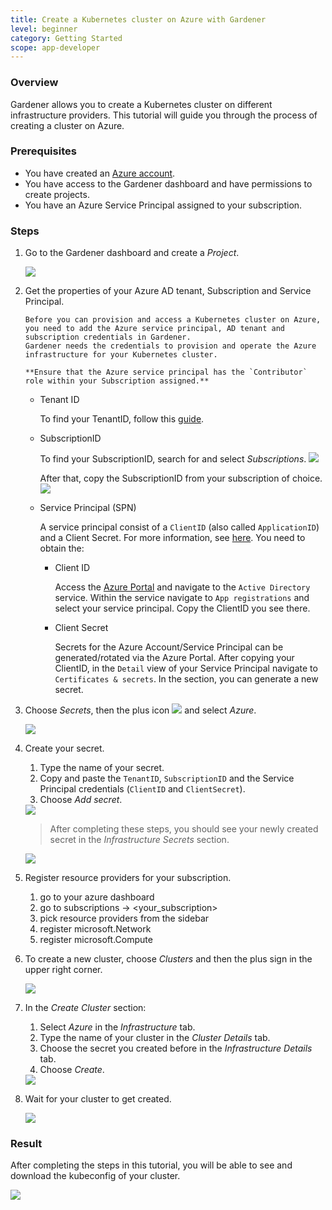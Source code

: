 ```yaml
---
title: Create a Kubernetes cluster on Azure with Gardener
level: beginner
category: Getting Started
scope: app-developer
---
```


### Overview

Gardener allows you to create a Kubernetes cluster on different infrastructure providers. This tutorial will guide you through the process of creating a cluster on Azure.

### Prerequisites

- You have created an [Azure account](https://azure.microsoft.com/en-us/).
- You have access to the Gardener dashboard and have permissions to create projects.
- You have an Azure Service Principal assigned to your subscription.

### Steps

1. Go to the Gardener dashboard and create a *Project*.

    <img src="images/new-gardener-project.png">


1. Get the properties of your Azure AD tenant, Subscription and Service Principal.
    ```
    Before you can provision and access a Kubernetes cluster on Azure, you need to add the Azure service principal, AD tenant and subscription credentials in Gardener. 
    Gardener needs the credentials to provision and operate the Azure infrastructure for your Kubernetes cluster.

    **Ensure that the Azure service principal has the `Contributor` role within your Subscription assigned.**
    ```


    - Tenant ID

        To find your TenantID, follow this [guide](https://docs.microsoft.com/en-us/azure/active-directory/fundamentals/active-directory-how-to-find-tenant).

    - SubscriptionID

        To find your SubscriptionID, search for and select *Subscriptions*.
        <img src="images/azure-select-subscription.png">

        After that, copy the SubscriptionID from your subscription of choice.
        <img src="images/azure-choose-subscription.png">

    - Service Principal (SPN)

        A service principal consist of a `ClientID` (also called `ApplicationID`) and a Client Secret. For more information, see [here](https://docs.microsoft.com/en-us/azure/active-directory/develop/app-objects-and-service-principals). You need to obtain the:
        - Client ID 

            Access the [Azure Portal](https://portal.azure.com) and navigate to the `Active Directory` service.
            Within the service navigate to `App registrations` and select your service principal. Copy the ClientID you see there.


        - Client Secret

            Secrets for the Azure Account/Service Principal can be generated/rotated via the Azure Portal.
            After copying your ClientID, in the `Detail` view of your Service Principal navigate to `Certificates & secrets`. In the section, you can generate a new secret.

1. Choose *Secrets*, then the plus icon <img src="images/plus-icon.png"> and select *Azure*.

    <img src="images/create-secret-azure.png">

1. Create your secret.

    1. Type the name of your secret.
    1. Copy and paste the `TenantID`, `SubscriptionID` and the Service Principal credentials (`ClientID` and `ClientSecret`).
    3. Choose *Add secret*.
    <img src="images/add-azure-secret.png">

    >After completing these steps, you should see your newly created secret in the *Infrastructure Secrets* section.

    <img src="images/secret-stored.png">
    
1. Register resource providers for your subscription.
    1. go to your azure dashboard
    1. go to subscriptions -> <your_subscription>
    1. pick resource providers from the sidebar
      1. register microsoft.Network
      1. register microsoft.Compute

1. To create a new cluster, choose *Clusters* and then the plus sign in the upper right corner.

    <img src="images/new-cluster.png">

1. In the *Create Cluster* section:
    1. Select *Azure* in the *Infrastructure* tab.
    1. Type the name of your cluster in the *Cluster Details* tab.
    1. Choose the secret you created before in the *Infrastructure Details* tab.
    1. Choose *Create*.

    <img src="images/create-cluster.png">

1. Wait for your cluster to get created.

    <img src="images/processing-cluster.png">

### Result

After completing the steps in this tutorial, you will be able to see and download the kubeconfig of your cluster.

  <img src="images/copy-kubeconfig.png">
